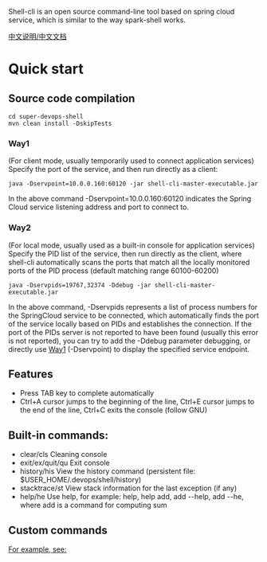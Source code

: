 Shell-cli is an open source command-line tool based on spring cloud service, which is similar to the way spark-shell works.

[中文说明/中文文档](README_CN.md)

# Quick start

## Source code compilation
```
cd super-devops-shell
mvn clean install -DskipTests 
```

### Way1
(For client mode, usually temporarily used to connect application services)
Specify the port of the service, and then run directly as a client:

```
java -Dservpoint=10.0.0.160:60120 -jar shell-cli-master-executable.jar
```
	
In the above command -Dservpoint=10.0.0.160:60120 indicates the Spring Cloud service 
listening address and port to connect to.

### Way2
(For local mode, usually used as a built-in console for application services)
Specify the PID list of the service, then run directly as the client, where shell-cli automatically 
scans the ports that match all the locally monitored ports of the PID process (default matching 
range 60100-60200)

```
java -Dservpids=19767,32374 -Ddebug -jar shell-cli-master-executable.jar 
```

In the above command, -Dservpids represents a list of process numbers for the SpringCloud service to be connected,
which automatically finds the port of the service locally based on PIDs and establishes the connection.
If the port of the PIDs server is not reported to have been found (usually this error is not reported), you can try
to add the -Ddebug parameter debugging, or directly use [Way1](#Way1) (-Dservpoint) to display the specified service endpoint.

## Features
- Press TAB key to complete automatically
- Ctrl+A cursor jumps to the beginning of the line, Ctrl+E cursor jumps to the end of the line, Ctrl+C exits the console (follow GNU)

## Built-in commands:
- clear/cls    Cleaning console
- exit/ex/quit/qu    Exit console
- history/his    View the history command (persistent file: $USER_HOME/.devops/shell/history)
- stacktrace/st    View stack information for the last exception (if any)
- help/he    Use help, for example: help, help add, add --help, add --he, where add is a 
command for computing sum

## Custom commands

[For example, see:](super-devops-shell-example/src/main/java/com/wl4g/devops/shell/exporter/ExampleExporter.java)
	